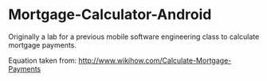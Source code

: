 # Mortgage-Calculator-Android

Originally a lab for a previous mobile software engineering class to calculate mortgage payments.

Equation taken from: http://www.wikihow.com/Calculate-Mortgage-Payments 
